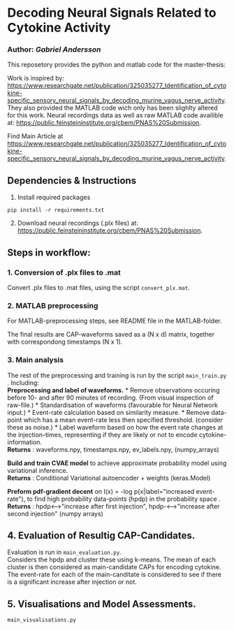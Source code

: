 

# Decoding Neural Signals Related to Cytokine Activity
### Author: *Gabriel Andersson*

This reposetory provides the python and matlab code for the master-thesis:



Work is inspired by: <https://www.researchgate.net/publication/325035277_Identification_of_cytokine-specific_sensory_neural_signals_by_decoding_murine_vagus_nerve_activity>. 
They also provided the MATLAB code wich only has been slighlty altered for this work.
Neural recordings data as well as raw MATLAB code availible at: 
<https://public.feinsteininstitute.org/cbem/PNAS%20Submission>.

Find Main Article at <https://www.researchgate.net/publication/325035277_Identification_of_cytokine-specific_sensory_neural_signals_by_decoding_murine_vagus_nerve_activity>. 


## Dependencies & Instructions
1. Install required packages
```
pip install -r requirements.txt
```
2. Download neural recordings (.plx files) at: 
<https://public.feinsteininstitute.org/cbem/PNAS%20Submission>.


## Steps in workflow:
### 1. Conversion of .plx files to .mat 
Convert .plx files to .mat files, using the script ``` convert_plx.mat ```. 

### 2. MATLAB preprocessing
For MATLAB-preprocessing steps, see README file in the MATLAB-folder. 

The final results are CAP-waveforms saved as a (N x d) matrix, together with correspondong timestamps (N x 1).
### 3. Main analysis
The rest of the preprocessing and training is run by the script ```main_train.py``` .
Including: \
**Preprocessing and label of waveforms.** 
    * Remove observations occuring before 10- and after 90 minutes of recording. (From visual inspection of raw-file.) 
    * Standardisation of waveforms (favourable for Neural Network input.)
    * Event-rate calculation based on similarity measure.
    * Remove data-point which has a mean event-rate less then specified threshold. (consider these as noise.)
    * Label waveform based on how the event rate changes at the injection-times, representing if they are likely or not to encode cytokine-information. \
    **Returns** : waveforms.npy, timestamps.npy, ev_labels.npy, (numpy_arrays) 

**Build and train CVAE model** to achieve approximate probability model using variational inference. \
**Returns** : Conditional Variational autoencoder + weights (keras.Model)

**Preform pdf-gradient decent** on I(x) = -log p(x|label="increased event-rate"), to find high probability data-points (hpdp) in the probability space . \
**Returns** : hpdp<-->"increase after first injection", hpdp-<-->"increase after second injection" (numpy arrays)


## 4. Evaluation of Resultig CAP-Candidates.
Evaluation is run in ```main_evaluation.py```. \
Considers the hpdp and cluster these using k-means. The mean of each cluster is then considered as main-candidate CAPs for encoding cytokine. The event-rate for each of the main-canditate is considered to see if there is a significant increase after injection or not.
## 5. Visualisations and Model Assessments.
```main_visualisations.py```


